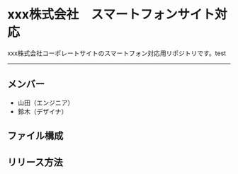 # xxx株式会社　スマートフォンサイト対応
xxx株式会社コーポレートサイトのスマートフォン対応用リポジトリです。test

---

## メンバー
* 山田（エンジニア）
* 鈴木（デザイナ）

## ファイル構成

## リリース方法
